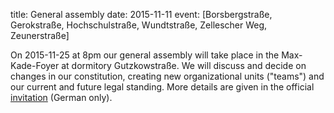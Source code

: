 title: General assembly
date: 2015-11-11
event: [Borsbergstraße, Gerokstraße, Hochschulstraße, Wundtstraße, Zellescher Weg, Zeunerstraße]

On 2015-11-25 at 8pm our general assembly will take place in the  Max-Kade-Foyer at dormitory Gutzkowstraße.
We will discuss and decide on changes in our constitution, creating new organizational units ("teams") and our current and future legal standing.
More details are given in the official [invitation](../documents/Einladung_Vollversammlung_2015-11-25.pdf) (German only).
